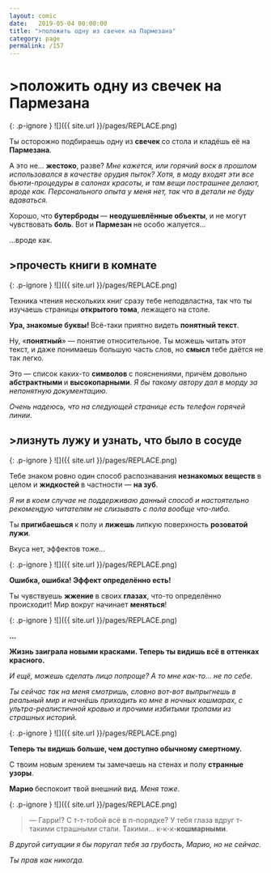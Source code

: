 ```yaml
---
layout: comic
date:   2019-05-04 00:00:00 
title: ">положить одну из свечек на Пармезана"
category: page
permalink: /157
---
```

# >положить одну из свечек на Пармезана

{: .p-ignore }
![]({{ site.url }}/pages/REPLACE.png)

Ты осторожно подбираешь одну из <strong>свечек </strong>со стола и кладёшь её на <strong>Пармезана</strong>.

А это не… <strong>жестоко</strong>, разве? <em>Мне кажется, или горячий воск в прошлом использовался в качестве орудия пыток? Хотя, в моду входят эти все бьюти-процедуры в салонах красоты, и там вещи пострашнее делают, вроде как. Персонального опыта у меня нет, так что в детали не буду вдаваться.</em>

Хорошо, что <strong>бутерброды </strong>— <strong>неодушевлённые объекты</strong>, и не могут чувствовать <strong>боль</strong>. Вот и <strong>Пармезан </strong>не особо жалуется...

…вроде как.

## >прочесть книги в комнате

{: .p-ignore }
![]({{ site.url }}/pages/REPLACE.png)

Техника чтения нескольких книг сразу тебе неподвластна, так что ты изучаешь страницы <strong>открытого тома</strong>, лежащего на столе.

<strong>Ура, знакомые буквы! </strong>Всё-таки приятно видеть <strong>понятный текст</strong>.

Ну, «<strong>понятный</strong>» — понятие относительное. Ты можешь читать этот текст, и даже понимаешь большую часть слов, но <strong>смысл </strong>тебе даётся не так легко.

Это — список каких-то <strong>символов </strong>с пояснениями, причём довольно <strong>абстрактными </strong>и <strong>высокопарными</strong>. <em>Я бы такому автору дал в морду за непонятную документацию. </em>

<em>Очень надеюсь, что на следующей странице есть телефон горячей линии.</em>

## >лизнуть лужу и узнать, что было в сосуде

{: .p-ignore }
![]({{ site.url }}/pages/REPLACE.png)

Тебе знаком ровно один способ распознавания <strong>незнакомых веществ</strong> в целом и <strong>жидкостей </strong>в частности — <strong>на зуб</strong>.

<em>Я ни в коем случае не поддерживаю данный способ и настоятельно рекомендую читателям не слизывать с пола вообще что-либо.</em>

Ты <strong>пригибаешься </strong>к полу и <strong>лижешь </strong>липкую поверхность <strong>розоватой лужи</strong>.

Вкуса нет, эффектов тоже…

{: .p-ignore }
![]({{ site.url }}/pages/REPLACE.png)

<strong>Ошибка, ошибка! Эффект определённо есть!</strong>

Ты чувствуешь <strong>жжение </strong>в своих <strong>глазах</strong>, что-то определённо происходит! Мир вокруг начинает <strong>меняться</strong>!

{: .p-ignore }
![]({{ site.url }}/pages/REPLACE.png)

<strong>…</strong>

<strong>Жизнь заиграла новыми красками. Теперь ты видишь всё в оттенках красного.</strong>

<em>И ещё, можешь сделать лицо попроще? А то мне как-то… не по себе. </em>

<em>Ты сейчас так на меня смотришь, словно вот-вот выпрыгнешь в реальный мир и начнёшь приходить ко мне в ночных кошмарах, с ультра-реалистичной кровью и прочими избитыми тропами из страшных историй.</em>

{: .p-ignore }
![]({{ site.url }}/pages/REPLACE.png)

<strong>Теперь ты видишь больше, чем доступно обычному смертному.</strong>

С твоим новым зрением ты замечаешь на стенах и полу <strong>странные узоры</strong>.

<strong>Марио </strong>беспокоит твой внешний вид. <em>Меня тоже</em>.

{: .p-ignore }
![]({{ site.url }}/pages/REPLACE.png)

<blockquote>— Гарри!? С т-т-тобой всё в п-порядке? У тебя глаза вдруг т-такими страшными стали. Такими… к-к-к-<strong>кошмарными</strong>.</blockquote>

<em>В другой ситуации я бы поругал тебя за грубость, Марио, но не сейчас.</em>

<em>Ты прав как никогда.</em>
